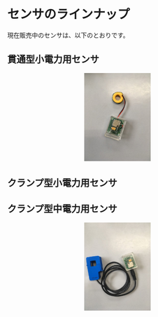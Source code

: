 # センサのラインナップ

現在販売中のセンサは、以下のとおりです。

## 貫通型小電力用センサ

<div align="center">
<img src="../images/description-lineup-sensor1.JPG" width="30%">
</div>

## クランプ型小電力用センサ



## クランプ型中電力用センサ

<div align="center">
<img src="../images/description-lineup-sensor3.JPG" width="30%">
</div>


